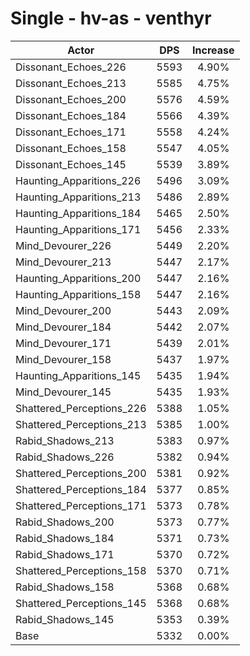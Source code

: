 # Single - hv-as - venthyr
| Actor | DPS | Increase |
|---|:---:|:---:|
|Dissonant_Echoes_226|5593|4.90%|
|Dissonant_Echoes_213|5585|4.75%|
|Dissonant_Echoes_200|5576|4.59%|
|Dissonant_Echoes_184|5566|4.39%|
|Dissonant_Echoes_171|5558|4.24%|
|Dissonant_Echoes_158|5547|4.05%|
|Dissonant_Echoes_145|5539|3.89%|
|Haunting_Apparitions_226|5496|3.09%|
|Haunting_Apparitions_213|5486|2.89%|
|Haunting_Apparitions_184|5465|2.50%|
|Haunting_Apparitions_171|5456|2.33%|
|Mind_Devourer_226|5449|2.20%|
|Mind_Devourer_213|5447|2.17%|
|Haunting_Apparitions_200|5447|2.16%|
|Haunting_Apparitions_158|5447|2.16%|
|Mind_Devourer_200|5443|2.09%|
|Mind_Devourer_184|5442|2.07%|
|Mind_Devourer_171|5439|2.01%|
|Mind_Devourer_158|5437|1.97%|
|Haunting_Apparitions_145|5435|1.94%|
|Mind_Devourer_145|5435|1.93%|
|Shattered_Perceptions_226|5388|1.05%|
|Shattered_Perceptions_213|5385|1.00%|
|Rabid_Shadows_213|5383|0.97%|
|Rabid_Shadows_226|5382|0.94%|
|Shattered_Perceptions_200|5381|0.92%|
|Shattered_Perceptions_184|5377|0.85%|
|Shattered_Perceptions_171|5373|0.78%|
|Rabid_Shadows_200|5373|0.77%|
|Rabid_Shadows_184|5371|0.73%|
|Rabid_Shadows_171|5370|0.72%|
|Shattered_Perceptions_158|5370|0.71%|
|Rabid_Shadows_158|5368|0.68%|
|Shattered_Perceptions_145|5368|0.68%|
|Rabid_Shadows_145|5353|0.39%|
|Base|5332|0.00%|
